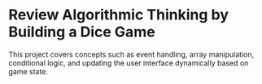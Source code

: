 
# Review Algorithmic Thinking by Building a Dice Game

This project covers concepts such as event handling, array manipulation, conditional logic, and updating the user
interface dynamically based on game state.